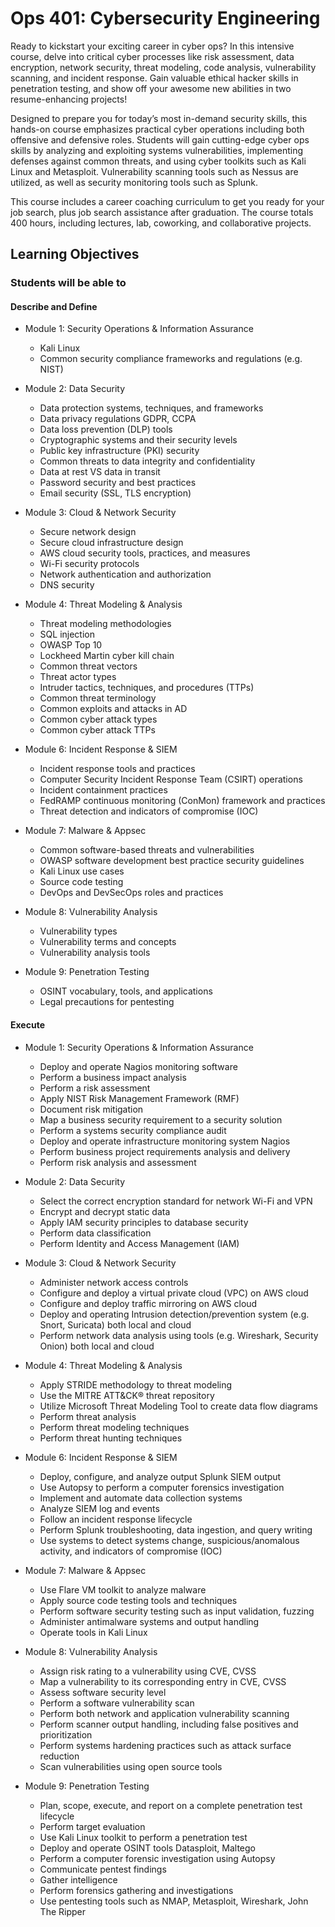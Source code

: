 # Ops 401: Cybersecurity Engineering

Ready to kickstart your exciting career in cyber ops? In this intensive course, delve into critical cyber processes like risk assessment, data encryption, network security, threat modeling, code analysis, vulnerability scanning, and incident response. Gain valuable ethical hacker skills in penetration testing, and show off your awesome new abilities in two resume-enhancing projects!

Designed to prepare you for today’s most in-demand security skills, this hands-on course emphasizes practical cyber operations including both offensive and defensive roles. Students will gain cutting-edge cyber ops skills by analyzing and exploiting systems vulnerabilities, implementing defenses against common threats, and using cyber toolkits such as Kali Linux and Metasploit. Vulnerability scanning tools such as Nessus are utilized, as well as security monitoring tools such as Splunk.

This course includes a career coaching curriculum to get you ready for your job search, plus job search assistance after graduation. The course totals 400 hours, including lectures, lab, coworking, and collaborative projects.

## Learning Objectives

### Students will be able to

#### Describe and Define

- Module 1: Security Operations & Information Assurance
  - Kali Linux
  - Common security compliance frameworks and regulations (e.g. NIST)

- Module 2: Data Security
  - Data protection systems, techniques, and frameworks
  - Data privacy regulations GDPR, CCPA
  - Data loss prevention (DLP) tools
  - Cryptographic systems and their security levels
  - Public key infrastructure (PKI) security
  - Common threats to data integrity and confidentiality
  - Data at rest VS data in transit
  - Password security and best practices
  - Email security (SSL, TLS encryption)

- Module 3: Cloud & Network Security
  - Secure network design
  - Secure cloud infrastructure design
  - AWS cloud security tools, practices, and measures
  - Wi-Fi security protocols
  - Network authentication and authorization
  - DNS security

- Module 4: Threat Modeling & Analysis
  - Threat modeling methodologies
  - SQL injection
  - OWASP Top 10
  - Lockheed Martin cyber kill chain
  - Common threat vectors
  - Threat actor types
  - Intruder tactics, techniques, and procedures (TTPs)
  - Common threat terminology
  - Common exploits and attacks in AD
  - Common cyber attack types
  - Common cyber attack TTPs

- Module 6: Incident Response & SIEM
  - Incident response tools and practices
  - Computer Security Incident Response Team (CSIRT) operations
  - Incident containment practices
  - FedRAMP continuous monitoring (ConMon) framework and practices
  - Threat detection and indicators of compromise (IOC)

- Module 7: Malware & Appsec
  - Common software-based threats and vulnerabilities
  - OWASP software development best practice security guidelines
  - Kali Linux use cases
  - Source code testing
  - DevOps and DevSecOps roles and practices

- Module 8: Vulnerability Analysis
  - Vulnerability types
  - Vulnerability terms and concepts
  - Vulnerability analysis tools

- Module 9: Penetration Testing
  - OSINT vocabulary, tools, and applications
  - Legal precautions for pentesting

#### Execute

- Module 1: Security Operations & Information Assurance
  - Deploy and operate Nagios monitoring software
  - Perform a business impact analysis
  - Perform a risk assessment
  - Apply NIST Risk Management Framework (RMF)
  - Document risk mitigation
  - Map a business security requirement to a security solution
  - Perform a systems security compliance audit
  - Deploy and operate infrastructure monitoring system Nagios
  - Perform business project requirements analysis and delivery
  - Perform risk analysis and assessment

- Module 2: Data Security
  - Select the correct encryption standard for network Wi-Fi and VPN
  - Encrypt and decrypt static data
  - Apply IAM security principles to database security
  - Perform data classification
  - Perform Identity and Access Management (IAM)

- Module 3: Cloud & Network Security
  - Administer network access controls
  - Configure and deploy a virtual private cloud (VPC) on AWS cloud
  - Configure and deploy traffic mirroring on AWS cloud
  - Deploy and operating Intrusion detection/prevention system (e.g. Snort, Suricata) both local and cloud
  - Perform network data analysis using tools (e.g. Wireshark, Security Onion) both local and cloud

- Module 4: Threat Modeling & Analysis
  - Apply STRIDE methodology to threat modeling
  - Use the MITRE ATT&CK® threat repository
  - Utilize Microsoft Threat Modeling Tool to create data flow diagrams
  - Perform threat analysis
  - Perform threat modeling techniques
  - Perform threat hunting techniques

- Module 6: Incident Response & SIEM
  - Deploy, configure, and analyze output Splunk SIEM output
  - Use Autopsy to perform a computer forensics investigation
  - Implement and automate data collection systems
  - Analyze SIEM log and events
  - Follow an incident response lifecycle
  - Perform Splunk troubleshooting, data ingestion, and query writing
  - Use systems to detect systems change, suspicious/anomalous activity, and indicators of compromise (IOC)

- Module 7: Malware & Appsec
  - Use Flare VM toolkit to analyze malware
  - Apply source code testing tools and techniques
  - Perform software security testing such as input validation, fuzzing
  - Administer antimalware systems and output handling
  - Operate tools in Kali Linux

- Module 8: Vulnerability Analysis
  - Assign risk rating to a vulnerability using CVE, CVSS
  - Map a vulnerability to its corresponding entry in CVE, CVSS
  - Assess software security level
  - Perform a software vulnerability scan
  - Perform both network and application vulnerability scanning
  - Perform scanner output handling, including false positives and prioritization
  - Perform systems hardening practices such as attack surface reduction
  - Scan vulnerabilities using open source tools

- Module 9: Penetration Testing
  - Plan, scope, execute, and report on a complete penetration test lifecycle
  - Perform target evaluation
  - Use Kali Linux toolkit to perform a penetration test
  - Deploy and operate OSINT tools Datasploit, Maltego
  - Perform a computer forensic investigation using Autopsy
  - Communicate pentest findings
  - Gather intelligence
  - Perform forensics gathering and investigations
  - Use pentesting tools such as NMAP, Metasploit, Wireshark, John The Ripper
